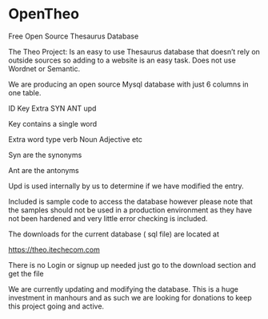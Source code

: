 # OpenTheo
Free Open Source Thesaurus Database

The Theo Project:
Is an easy to use Thesaurus database that doesn’t rely on outside sources so adding to a website is an easy task. Does not use Wordnet or Semantic.

We are producing an open source Mysql database with  just 6 columns in one table.

ID Key Extra SYN ANT upd

Key contains a single word

Extra word type  verb Noun Adjective etc

Syn are the synonyms

Ant are the antonyms

Upd is used internally by us to determine if we have modified the entry.


 Included is sample code to access the database however please note that the samples should not be used in a production environment as they have not been hardened and very little error checking is included.


The downloads for the current database ( sql file)  are located at


https://theo.itechecom.com

There is no Login or signup up needed just go to the download section and get the file


We are currently updating and modifying the database. This is  a huge investment in manhours and as such we are looking for donations to keep this project going and active.



